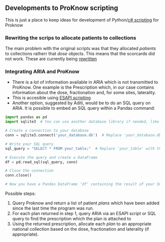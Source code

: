 
## Developments to ProKnow scripting

This is just a place to keep ideas for development of Python/[c# scripting](../../esapi/README.md) for Proknow 

### Rewriting the scrips to allocate patients to collections

The main problem with the original scripts was that they allocated _patients_ to collections ratherr that _dose_ objects. This means that the scorcards did not work.  These are currently being [rewritten](https://github.com/GrahamArden/Hull_tandf_scripts)

### Integrating ARIA and ProKnow
   - There is a _lot_ of information available in ARIA which is not transmitted to ProKnow. One example is the Prescription which, in our case contains information about the dose, fractionation and, for some sites, laterality.
   - This is accesible using [ESAPI scripting](../../esapi/README.md)
   - Another option, suggested by Aditi, would be to do an SQL query on ARIA. It is possible to embed an SQL query within a Pandas command:

``` python
import pandas as pd
import sqlite3  # You can use another database library if needed, like sqlalchemy

# Create a connection to your database
conn = sqlite3.connect('your_database.db')  # Replace 'your_database.db' with your actual database file

# Write your SQL query
sql_query = "SELECT * FROM your_table;"  # Replace 'your_table' with the name of your table

# Execute the query and create a DataFrame
df = pd.read_sql(sql_query, conn)

# Close the connection
conn.close()

# Now you have a Pandas DataFrame 'df' containing the result of your SQL query
```

Possible steps:

1. Query Proknow and return a list of patient _plans_ which have been added since the last time the program was run.
2.  For each plan returned in step 1, query ARIA via an ESAPI script or SQL query to find the prescription which the plan is attached to
3.  Using the returned prescription, allocate each _plan_ to an appropriate national collection based on the dose, fractionation and laterality (if appropriate).
